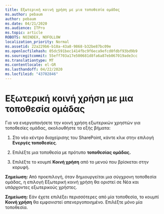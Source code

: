 ```yaml
---
title: Εξωτερική κοινή χρήση με μια τοποθεσία ομάδας
ms.author: pebaum
author: pebaum
ms.date: 04/21/2020
ms.audience: ITPro
ms.topic: article
ROBOTS: NOINDEX, NOFOLLOW
localization_priority: Normal
ms.assetid: 22a229b6-b18a-43a8-9868-b32be87bc09e
ms.openlocfilehash: 05dc591bec1414fbc9f6eca9efcd0fdbf93bd9b9
ms.sourcegitcommit: 55eff703a17e500681d8fa6a87eb067019ade3cc
ms.translationtype: MT
ms.contentlocale: el-GR
ms.lasthandoff: 04/22/2020
ms.locfileid: "43702846"
---
```

# <a name="external-sharing-with-a-team-site"></a>Εξωτερική κοινή χρήση με μια τοποθεσία ομάδας

Για να ενεργοποιήσετε την κοινή χρήση εξωτερικών χρηστών για τοποθεσίες ομάδας, ακολουθήστε τα εξής βήματα: 
  
1. Στο νέο κέντρο διαχείρισης του SharePoint, κάντε κλικ στην επιλογή **Ενεργές τοποθεσίες**.
  
2. Επιλέξτε μια τοποθεσία με πρότυπο **τοποθεσίας ομάδας.** 
  
3. Επιλέξτε το κουμπί **Κοινή χρήση** από το μενού που βρίσκεται στην κορυφή. 
  
 **Σημείωση:** Από προεπιλογή, όταν δημιουργείται μια σύγχρονη τοποθεσία ομάδας, η επιλογή Εξωτερική κοινή χρήση θα οριστεί σε Νέα και υπάρχοντες εξωτερικούς χρήστες. 
  
 **Σημείωση:** Εάν έχετε επιλέξει περισσότερες από μία τοποθεσία, το κουμπί **Κοινή χρήση** θα εμφανιστεί απενεργοποιημένο. Επιλέξτε μόνο μία τοποθεσία. 
  

